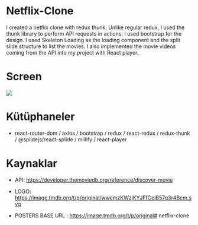 # Netflix-Clone

I created a netflix clone with redux thunk. Unlike regular redux, I used the thunk library to perform API requests in actions. I used bootstrap for the design. 
I used Skeleton Loading as the loading component and the split slide structure to list the movies. I also implemented the movie videos coming from the API into my project with React player.

# Screen
![](netflix-clone.gif)

# Kütüphaneler 

- react-router-dom / axios / bootstrap / redux / react-redux / redux-thunk / @splidejs/react-splide / millify / react-player

# Kaynaklar

- API: https://developer.themoviedb.org/reference/discover-movie

- LOGO: https://image.tmdb.org/t/p/original/wwemzKWzjKYJFfCeiB57q3r4Bcm.svg

- POSTERS BASE URL : https://image.tmdb.org/t/p/original# netflix-clone
